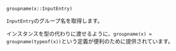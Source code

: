 ```
groupname(x::InputEntry)
```

`InputEntry`のグループ名を取得します。

インスタンスを型の代わりに渡せるように、`groupname(x) = groupname(typeof(x))`という定義が便利のために提供されています。
